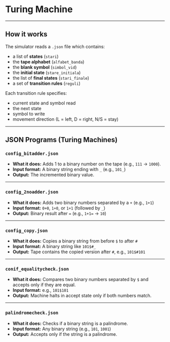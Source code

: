 #  Turing Machine
---

## How it works

The simulator reads a `.json` file which contains:
- a list of **states** (`stari`)
- the **tape alphabet** (`alfabet_banda`)
- the **blank symbol** (`simbol_vid`)
- the **initial state** (`stare_initiala`)
- the list of **final states** (`stari_finale`)
- a set of **transition rules** (`reguli`)

Each transition rule specifies:
- current state and symbol read
- the next state
- symbol to write
- movement direction (L = left, D = right, N/S = stay)

---

## JSON Programs (Turing Machines)

### `config_bitadder.json`

- **What it does:** Adds 1 to a binary number on the tape (e.g., `111` → `1000`).
- **Input format:** A binary string ending with `_` (e.g., `101_`)
- **Output:** The incremented binary value.

---

### `config_2noadder.json`

- **What it does:** Adds two binary numbers separated by a `+` (e.g., `1+1`)
- **Input format:** `0+0`, `1+0`, or `1+1` (followed by `_`)
- **Output:** Binary result after `=` (e.g., `1+1=` → `10`)

---

### `config_copy.json`

- **What it does:** Copies a binary string from before `$` to after `#`
- **Input format:** A binary string like `101$#_`
- **Output:** Tape contains the copied version after `#`, e.g., `101$#101`

---

### `conif_equalitycheck.json`

- **What it does:** Compares two binary numbers separated by `$` and accepts only if they are equal.
- **Input format:** e.g., `101$101`
- **Output:** Machine halts in accept state only if both numbers match.

---

### `palindromecheck.json`

- **What it does:** Checks if a binary string is a palindrome.
- **Input format:** Any binary string (e.g., `101`, `1001`)
- **Output:** Accepts only if the string is a palindrome.

